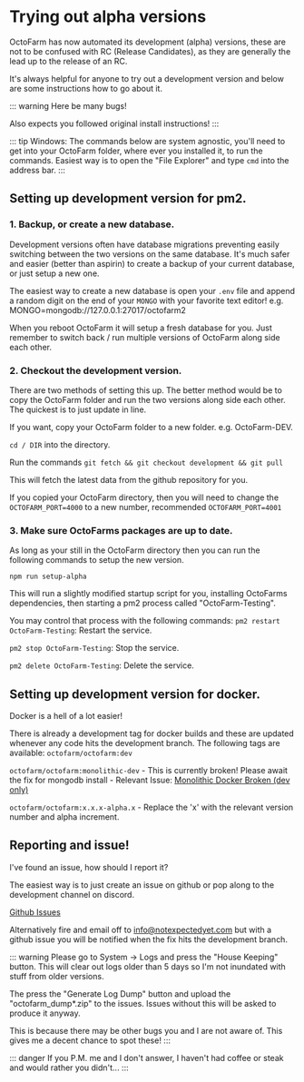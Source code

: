 # Trying out alpha versions

OctoFarm has now automated its development (alpha) versions, these are not to be confused with RC (Release Candidates), as they are generally the lead up to the release of an RC.

It's always helpful for anyone to try out a development version and below are some instructions how to go about it. 

::: warning
Here be many bugs!

Also expects you followed original install instructions!
:::

::: tip
Windows: The commands below are system agnostic, you'll need to get into your OctoFarm folder, where ever you installed it, to run the commands. Easiest way is to open the "File Explorer" and type `cmd` into the address bar. 
:::

## Setting up development version for pm2. 

### 1. Backup, or create a new database. 
Development versions often have database migrations preventing easily switching between the two versions on the same database. It's much safer and easier (better than aspirin) to create a backup of your current database, or just setup a new one. 

The easiest way to create a new database is open your `.env` file and append a random digit on the end of your `MONGO` with your favorite text editor!
e.g. MONGO=mongodb://127.0.0.1:27017/octofarm2

When you reboot OctoFarm it will setup a fresh database for you. Just remember to switch back / run multiple versions of OctoFarm along side each other. 

### 2. Checkout the development version. 
There are two methods of setting this up. The better method would be to copy the OctoFarm folder and run the two versions along side each other. The quickest is to just update in line. 

If you want, copy your OctoFarm folder to a new folder. e.g. OctoFarm-DEV. 

`cd / DIR` into the directory. 

Run the commands `git fetch && git checkout development && git pull`

This will fetch the latest data from the github repository for you. 

If you copied your OctoFarm directory, then you will need to change the `OCTOFARM_PORT=4000` to a new number, recommended `OCTOFARM_PORT=4001`

### 3. Make sure OctoFarms packages are up to date.
As long as your still in the OctoFarm directory then you can run the following commands to setup the new version. 

`npm run setup-alpha`

This will run a slightly modified startup script for you, installing OctoFarms dependencies, then starting a pm2 process called "OctoFarm-Testing". 

You may control that process with the following commands: 
`pm2 restart OctoFarm-Testing`: Restart the service.

`pm2 stop OctoFarm-Testing`: Stop the service.

`pm2 delete OctoFarm-Testing`: Delete the service.

## Setting up development version for docker. 
Docker is a hell of a lot easier! 

There is already a development tag for docker builds and these are updated whenever any code hits the development branch. The following tags are available:
`octofarm/octofarm:dev`

`octofarm/octofarm:monolithic-dev` - This is currently broken! Please await the fix for mongodb install - Relevant Issue: [Monolithic Docker Broken (dev only)](https://github.com/OctoFarm/OctoFarm/issues/818)

`octofarm/octofarm:x.x.x-alpha.x` - Replace the 'x' with the relevant version number and alpha increment.

## Reporting and issue! 
I've found an issue, how should I report it? 

The easiest way is to just create an issue on github or pop along to the development channel on discord. 

[Github Issues](https://github.com/OctoFarm/OctoFarm/issues)

Alternatively fire and email off to info@notexpectedyet.com but with a github issue you will be notified when the fix hits the development branch.

::: warning
Please go to System -> Logs and press the "House Keeping" button. This will clear out logs older than 5 days so I'm not inundated with stuff from older versions.

The press the "Generate Log Dump" button and upload the "octofarm_dump*.zip" to the issues. Issues without this will be asked to produce it anyway.

This is because there may be other bugs you and I are not aware of. This gives me a decent chance to spot these!
:::

::: danger
If you P.M. me and I don't answer, I haven't had coffee or steak and would rather you didn't...
:::